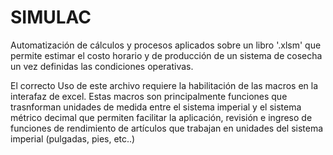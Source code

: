 # SIMULAC
Automatización de cálculos y procesos aplicados sobre un libro '.xlsm' que permite estimar el costo horario y de producción de un sistema de cosecha un vez definidas las condiciones operativas. 

El correcto Uso de este archivo requiere la habilitación de las macros en la interafaz de excel. Estas macros son principalmente funciones que trasnforman unidades de medida entre el sistema imperial y el sistema métrico decimal que permiten facilitar  la aplicación, revisión e ingreso de funciones de rendimiento de artículos que trabajan en unidades del sistema imperial (pulgadas, pies, etc..) 
